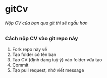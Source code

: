 # gitCv
###### Nộp CV của bạn qua git thì sẽ ngầu hơn

### Cách nộp CV vào git repo này
1. Fork repo này về 
2. Tạo folder có tên bạn
3. Tạo CV (định dạng tuỳ ý) vào folder vừa tạo
4. Commit
5. Tạo pull request, nhớ viết message


